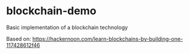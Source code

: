 # blockchain-demo

Basic implementation of a blockchain technology

Based on:
https://hackernoon.com/learn-blockchains-by-building-one-117428612f46
